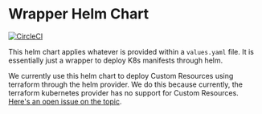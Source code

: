 # Wrapper Helm Chart

[![CircleCI](https://circleci.com/gh/pennlabs/helm-wrapper.svg?style=shield)](https://circleci.com/gh/pennlabs/helm-wrapper)

This helm chart applies whatever is provided within a `values.yaml` file. It is essentially just a wrapper to deploy K8s manifests through helm.

We currently use this helm chart to deploy Custom Resources using terraform through the helm provider. We do this because currently, the terraform kubernetes provider has no support for Custom Resources. [Here's an open issue on the topic](https://github.com/terraform-providers/terraform-provider-kubernetes/issues/215).
